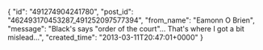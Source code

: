  {
   "id": "491274904241780",
   "post_id": "462493170453287_491252097577394",
   "from_name": "Eamonn O Brien",
   "message": "Black's says \"order of the court\"... That's where I got a bit mislead...",
   "created_time": "2013-03-11T20:47:01+0000"
 }
